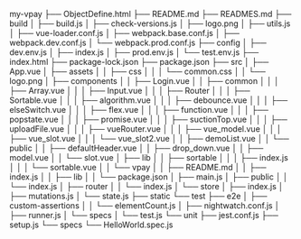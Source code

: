 my-vpay
├── ObjectDefine.html
├── README.md
├── READMES.md
├── build
│   ├── build.js
│   ├── check-versions.js
│   ├── logo.png
│   ├── utils.js
│   ├── vue-loader.conf.js
│   ├── webpack.base.conf.js
│   ├── webpack.dev.conf.js
│   └── webpack.prod.conf.js
├── config
│   ├── dev.env.js
│   ├── index.js
│   ├── prod.env.js
│   └── test.env.js
├── index.html
├── package-lock.json
├── package.json
├── src
│   ├── App.vue
│   ├── assets
│   │   ├── css
│   │   │   └── common.css
│   │   └── logo.png
│   ├── components
│   │   ├── Login.vue
│   │   ├── common
│   │   │   ├── Array.vue
│   │   │   ├── Input.vue
│   │   │   ├── Router
│   │   │   ├── Sortable.vue
│   │   │   ├── algorithm.vue
│   │   │   ├── debounce.vue
│   │   │   ├── elseSwitch.vue
│   │   │   ├── flex.vue
│   │   │   ├── function.vue
│   │   │   ├── popstate.vue
│   │   │   ├── promise.vue
│   │   │   ├── suctionTop.vue
│   │   │   ├── uploadFile.vue
│   │   │   ├── vueRouter.vue
│   │   │   ├── vue_model.vue
│   │   │   ├── vue_slot.vue
│   │   │   └── vue_slot2.vue
│   │   ├── demoList.vue
│   │   └── public
│   │       ├── defaultHeader.vue
│   │       ├── drop_down.vue
│   │       ├── model.vue
│   │       └── slot.vue
│   ├── lib
│   │   ├── sortable
│   │   │   ├── index.js
│   │   │   └── sortable.vue
│   │   └── vpay
│   │       ├── README.md
│   │       ├── index.js
│   │       ├── lib
│   │       └── package.json
│   ├── main.js
│   ├── public
│   │   └── index.js
│   ├── router
│   │   └── index.js
│   └── store
│       ├── index.js
│       ├── mutations.js
│       └── state.js
├── static
└── test
    ├── e2e
    │   ├── custom-assertions
    │   │   └── elementCount.js
    │   ├── nightwatch.conf.js
    │   ├── runner.js
    │   └── specs
    │       └── test.js
    └── unit
        ├── jest.conf.js
        ├── setup.js
        └── specs
            └── HelloWorld.spec.js
